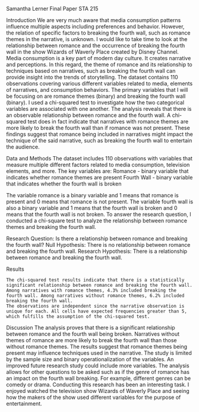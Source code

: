Samantha Lerner
Final Paper
STA 215

Introduction
We are very much aware that media consumption patterns influence multiple aspects including preferences and behavior. However, the relation of specific factors to breaking the fourth wall, such as romance themes in the narrative, is unknown. I would like to take time to look at the relationship between romance and the occurrence of breaking the fourth wall in the show Wizards of Waverly Place created by Disney Channel.
	Media consumption is a key part of modern day culture. It creates narrative and perceptions. In this regard, the theme of romance and its relationship to techniques based on narratives, such as breaking the fourth wall can provide insight into the trends of storytelling. 
	The dataset contains 110 observations covering various different variables related to media, elements of narratives, and consumption behaviors. The primary variables that I will be focusing on are romance themes (binary) and breaking the fourth wall (binary). I used a chi-squared test to investigate how the two categorical variables are associated with one another.
	The analysis reveals that there is an observable relationship between romance and the fourth wall. A chi-squared test does in fact indicate that narratives with romance themes are more likely to break the fourth wall than if romance was not present.
	These findings suggest that romance being included in narratives might impact the technique of the said narrative, such as breaking the fourth wall to entertain the audience.

Data and Methods
	The dataset includes 110 observations with variables that measure multiple different factors related to media consumption, television elements, and more.
		The key variables are:
		Romance - binary variable that indicates whether romance themes are present
		Fourth Wall - binary variable that indicates whether the fourth wall is broken

The variable romance is a binary variable and 1 means that romance is present and 0 means that romance is not present.
The variable fourth wall is also a binary variable and 1 means that the fourth wall is broken and 0 means that the fourth wall is not broken.
	To answer the research question, I conducted a chi-square test to analyze the relationship between romance themes and breaking the fourth wall.

Research Question: Is there a relationship between romance and breaking the fourth wall?
Null Hypothesis: There is no relationship between romance and breaking the fourth wall.
Research Hypothesis: There is a relationship between romance and breaking the fourth wall.

 Results

	The chi-squared test results indicate that there is a statistically significant relationship between romance and breaking the fourth wall. Among narratives with romance themes, 4.3% included breaking the fourth wall. Among narratives without romance themes, 6.2% included breaking the fourth wall. 
	The observations are independent since the narrative observation is unique for each. All cells have expected frequencies greater than 5, which fulfills the assumption of the chi-squared test.

Discussion
The analysis proves that there is a significant relationship between romance and the fourth wall being broken. Narratives without themes of romance are more likely to break the fourth wall than those without romance themes. 
The results suggest that romance themes being present may influence techniques used in the narrative. 
The study is limited by the sample size and binary operationalization of the variables. An improved future research study could include more variables. 
The analysis allows for other questions to be asked such as if the genre of romance has an impact on the fourth wall breaking. For example, different genres can be comedy or drama. 
Conducting this research has been an interesting task. I enjoyed watched the television show Wizards of Waverly Place and seeing how the makers of the show used different variables for the purpose of entertainment.

